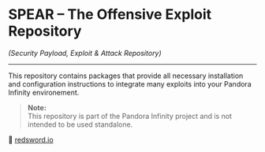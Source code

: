 # SPEAR – The Offensive Exploit Repository 
*(Security Payload, Exploit & Attack Repository)*

---
This repository contains packages that provide all necessary installation and configuration instructions to integrate many exploits into your Pandora Infinity environement.


> **Note:**  
> This repository is part of the Pandora Infinity project and is not intended to be used standalone.



🔗 [redsword.io](https://redsword.io)
